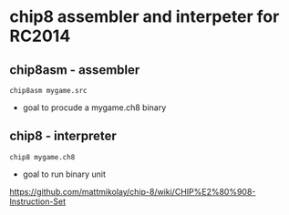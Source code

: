 # chip8 assembler and interpeter for RC2014

## chip8asm - assembler

`chip8asm mygame.src`

- goal to procude a mygame.ch8 binary

## chip8 - interpreter

`chip8 mygame.ch8`

- goal to run binary unit


https://github.com/mattmikolay/chip-8/wiki/CHIP%E2%80%908-Instruction-Set
